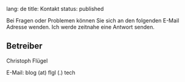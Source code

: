lang: de 
title: Kontakt 
status: published

Bei Fragen oder Problemen können Sie sich an den folgenden E-Mail Adresse wenden. Ich werde 
zeitnahe eine Antwort senden. 

## Betreiber

Christoph Flügel 

E-Mail:  blog (at) flgl (.) tech 



